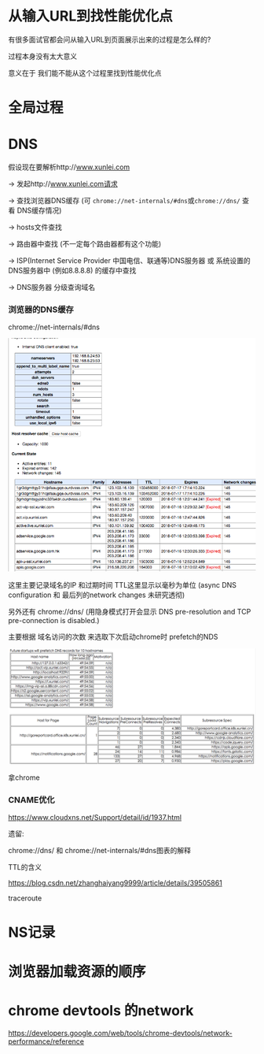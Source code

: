 # 从输入URL到找性能优化点

有很多面试官都会问从输入URL到页面展示出来的过程是怎么样的?

过程本身没有太大意义

意义在于 我们能不能从这个过程里找到性能优化点

# 全局过程

# DNS

假设现在要解析http://www.xunlei.com

-> 发起http://www.xunlei.com请求

-> 查找浏览器DNS缓存 (可  `chrome://net-internals/#dns`或`chrome://dns/` 查看 DNS缓存情况)

-> hosts文件查找

-> 路由器中查找 (不一定每个路由器都有这个功能)

-> ISP(Internet Service Provider 中国电信、联通等)DNS服务器 或 系统设置的DNS服务器中 (例如8.8.8.8) 的缓存中查找

-> DNS服务器 分级查询域名

### 浏览器的DNS缓存 

chrome://net-internals/#dns

![dns缓存](/assets/QQ20180716-124635.png)

这里主要记录域名的IP 和过期时间 TTL这里显示以毫秒为单位 (async DNS configuration 和 最后列的network changes 未研究透彻)

另外还有 chrome://dns/ (用隐身模式打开会显示 DNS pre-resolution and TCP pre-connection is disabled.)

主要根据 域名访问的次数 来选取下次启动chrome时 prefetch的NDS

![prefetch dns](/assets/QQ20180716-125120.png)



拿chrome

### CNAME优化

https://www.cloudxns.net/Support/detail/id/1937.html

遗留:


chrome://dns/ 和 chrome://net-internals/#dns图表的解释

TTL的含义

https://blog.csdn.net/zhanghaiyang9999/article/details/39505861

traceroute

# NS记录

# 浏览器加载资源的顺序

# chrome devtools 的network

https://developers.google.com/web/tools/chrome-devtools/network-performance/reference
